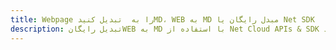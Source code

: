 ---title: Webpage را به  تبدیل کنیدMD، WEB به MD مبدل رایگان یا Net SDKdescription: تبدیل رایگانWEB به MD با استفاده از Net Cloud APIs & SDK همچنین اسناد PDF را در Cloud ایجاد، ویرایش و رندر کنید.---